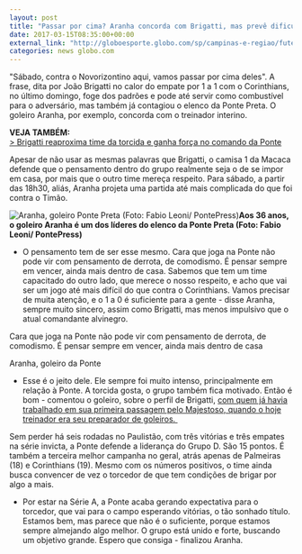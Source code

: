 ```yaml
---
layout: post
title: "Passar por cima? Aranha concorda com Brigatti, mas prevê dificuldades"
date: 2017-03-15T08:35:00+00:00
external_link: "http://globoesporte.globo.com/sp/campinas-e-regiao/futebol/times/ponte-preta/noticia/2017/03/passar-por-cima-aranha-concorda-com-brigatti-mas-preve-dificuldades.html"
categories: news globo.com
---
```

"Sábado, contra o Novorizontino aqui, vamos passar por cima deles". A frase, dita por João Brigatti no calor do empate por 1 a 1 com o Corinthians, no último domingo, foge dos padrões e pode até servir como combustível para o adversário, mas também já contagiou o elenco da Ponte Preta. O goleiro Aranha, por exemplo, concorda com o treinador interino.&nbsp;

**VEJA TAMBÉM:**  
[\>&nbsp;Brigatti reaproxima time da torcida e ganha força no comando da Ponte](http://globoesporte.globo.com/sp/campinas-e-regiao/futebol/times/ponte-preta/noticia/2017/03/brigatti-reaproxima-time-da-torcida-e-ganha-forca-no-comando-da-ponte.html)

Apesar de não usar as mesmas palavras que Brigatti, o camisa 1 da Macaca defende que o pensamento dentro do grupo realmente seja o de se impor em casa, por mais que o outro time mereça respeito. Para sábado, a partir das 18h30, aliás, Aranha projeta uma partida até mais complicada do que foi contra o Timão.&nbsp;

 ![Aranha, goleiro Ponte Preta (Foto: Fabio Leoni/ PontePress)](http://s2.glbimg.com/L9v1d5iXdfRqoimxDXjjACmEqGo=/0x6:1000x528/690x360/s.glbimg.com/es/ge/f/original/2017/03/14/aranha.jpg "Aranha, goleiro Ponte Preta (Foto: Fabio Leoni/ PontePress)")**Aos 36 anos, o goleiro Aranha é um dos líderes do elenco da Ponte Preta (Foto: Fabio Leoni/ PontePress)**

- O pensamento tem de ser esse mesmo. Cara que joga na Ponte não pode vir com pensamento de derrota, de comodismo. É pensar sempre em vencer, ainda mais dentro de casa. Sabemos que tem um time capacitado do outro lado, que merece o nosso respeito, e acho que vai ser um jogo até mais difícil do que contra o Corinthians. Vamos precisar de muita atenção, e o 1 a 0 é suficiente para a gente - disse Aranha, sempre muito sincero, assim como Brigatti, mas menos impulsivo que o atual comandante alvinegro.&nbsp;

Cara que joga na Ponte não pode vir com pensamento de derrota, de comodismo. É pensar sempre em vencer, ainda mais dentro de casa&nbsp;

Aranha, goleiro da Ponte

- Esse é o jeito dele. Ele sempre foi muito intenso, principalmente em relação à Ponte. A torcida gosta, o grupo também fica motivado. Então é bom - comentou o goleiro, sobre o perfil de Brigatti, [com quem já havia trabalhado em sua primeira passagem pelo Majestoso, quando o hoje treinador era seu preparador de goleiros.&nbsp;](http://globotv.globo.com/eptv-sp/eptv-esporte/v/goleiro-aranha-relata-amizade-antiga-com-o-tecnico-joao-brigatti/5724524/)

Sem perder há seis rodadas no Paulistão, com três vitórias e três empates na série invicta, a Ponte defende a liderança do Grupo D. São 15 pontos. É também a terceira melhor campanha no geral, atrás apenas de Palmeiras (18) e Corinthians (19). Mesmo com os números positivos, o time ainda busca convencer de vez o torcedor de que tem condições de brigar por algo a mais.&nbsp;

- Por estar na Série A, a Ponte acaba gerando expectativa para o torcedor, que vai para o campo esperando vitórias, o tão sonhado título. Estamos bem, mas parece que não é o suficiente, porque estamos sempre almejando algo melhor. O grupo está unido e forte, buscando um objetivo grande. Espero que consiga - finalizou Aranha.&nbsp;

